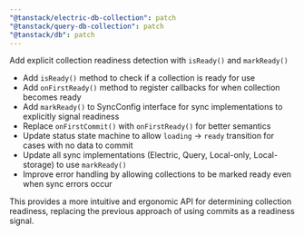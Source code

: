 ```yaml
---
"@tanstack/electric-db-collection": patch
"@tanstack/query-db-collection": patch
"@tanstack/db": patch
---
```


Add explicit collection readiness detection with `isReady()` and `markReady()`

- Add `isReady()` method to check if a collection is ready for use
- Add `onFirstReady()` method to register callbacks for when collection becomes ready
- Add `markReady()` to SyncConfig interface for sync implementations to explicitly signal readiness
- Replace `onFirstCommit()` with `onFirstReady()` for better semantics
- Update status state machine to allow `loading` → `ready` transition for cases with no data to commit
- Update all sync implementations (Electric, Query, Local-only, Local-storage) to use `markReady()`
- Improve error handling by allowing collections to be marked ready even when sync errors occur

This provides a more intuitive and ergonomic API for determining collection readiness, replacing the previous approach of using commits as a readiness signal.
